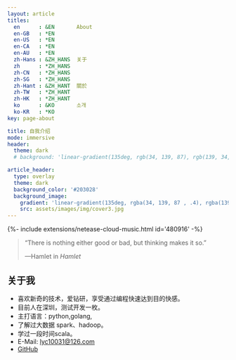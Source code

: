 ```yaml
---
layout: article
titles:
  en      : &EN       About
  en-GB   : *EN
  en-US   : *EN
  en-CA   : *EN
  en-AU   : *EN
  zh-Hans : &ZH_HANS  关于
  zh      : *ZH_HANS
  zh-CN   : *ZH_HANS
  zh-SG   : *ZH_HANS
  zh-Hant : &ZH_HANT  關於
  zh-TW   : *ZH_HANT
  zh-HK   : *ZH_HANT
  ko      : &KO       소개
  ko-KR   : *KO
key: page-about

title: 自我介绍
mode: immersive
header:
  theme: dark
  # background: 'linear-gradient(135deg, rgb(34, 139, 87), rgb(139, 34, 139))'

article_header:
  type: overlay
  theme: dark
  background_color: '#203028'
  background_image:
    gradient: 'linear-gradient(135deg, rgba(34, 139, 87 , .4), rgba(139, 34, 139, .4))'
    src: assets/images/img/cover3.jpg
---
```

<div>{%- include extensions/netease-cloud-music.html id='480916' -%}</div>


> “There is nothing either good or bad, but thinking makes it so.”
>
> —Hamlet in *Hamlet*

## 关于我
* 喜欢新奇的技术，爱钻研，享受通过编程快速达到目的快感。
* 目前人在深圳，测试开发一枚。
* 主打语言：python,golang,
* 了解过大数据 spark、hadoop。
* 学过一段时间scala。
* E-Mail: lyc10031@126.com
* [GitHub](https://github.com/lyc10031)